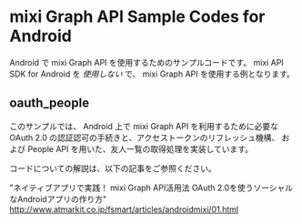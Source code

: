 mixi Graph API Sample Codes for Android
===============

Android で mixi Graph API を使用するためのサンプルコードです。
mixi API SDK for Android を *使用しない* で、 mixi Graph API を使用する例となります。

oauth_people
---------------
このサンプルでは、 Android 上で mixi Graph API を利用するために必要な
OAuth 2.0 の認証認可の手続きと、アクセストークンのリフレッシュ機構、
および People API を用いた、友人一覧の取得処理を実装しています。

コードについての解説は、以下の記事をご参照ください。

"ネイティブアプリで実践！ mixi Graph API活用法 OAuth 2.0を使うソーシャルなAndroidアプリの作り方"
http://www.atmarkit.co.jp/fsmart/articles/androidmixi/01.html

